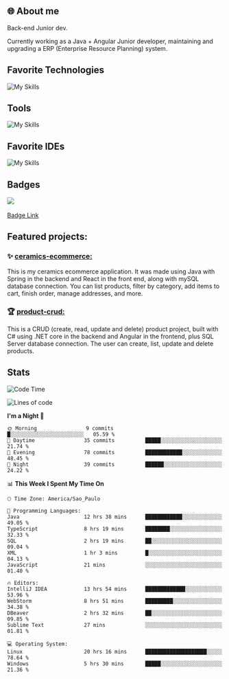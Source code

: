 ## 🌐 About me
Back-end Junior dev.

Currently working as a Java + Angular Junior developer, maintaining and upgrading a ERP (Enterprise Resource Planning) system.

## Favorite Technologies

![My Skills](https://go-skill-icons.vercel.app/api/icons?i=java,spring,react,angular,typescript,javascript,cs,dotnet&perline=4&titles=true)

## Tools

![My Skills](https://go-skill-icons.vercel.app/api/icons?i=aws,gitlab,git,docker&perline=4&titles=true)

## Favorite IDEs

![My Skills](https://go-skill-icons.vercel.app/api/icons?i=idea,webstorm&perline=3&titles=true)


## Badges

<div style="display: inline_block">
  <img src="https://github.com/user-attachments/assets/c0047bee-554f-44bd-a5fb-2d18dc65c3ac"/>
</div>
<br>
<div align="left">
  <a href="https://www.credly.com/badges/bc4739f2-3a6a-4965-9292-0904b55d9652/public_url">Badge Link</a>
</div>

## Featured projects: 

### :sparkles: [ceramics-ecommerce:](https://github.com/marianarossi/ceramics-ecommerce-API)
This is my ceramics ecommerce application. It was made using Java with Spring in the backend and React in the front end, along with mySQL database connection. You can list products, filter by category, add items to cart, finish order, manage addresses, and more.

### :trophy: [product-crud:](https://github.com/marianarossi/.netCore-product-webAPI)
This is a CRUD (create, read, update and delete) product project, built with C# using .NET core in the backend and Angular in the frontend, plus SQL Server database connection. The user can create, list, update and delete products. 


## Stats

<!--START_SECTION:waka-->
![Code Time](http://img.shields.io/badge/Code%20Time-188%20hrs-blue)

![Lines of code](https://img.shields.io/badge/From%20Hello%20World%20I%27ve%20Written-40.4%20thousand%20lines%20of%20code-blue)

**I'm a Night 🦉** 

```text
🌞 Morning                9 commits           █░░░░░░░░░░░░░░░░░░░░░░░░   05.59 % 
🌆 Daytime                35 commits          █████░░░░░░░░░░░░░░░░░░░░   21.74 % 
🌃 Evening                78 commits          ████████████░░░░░░░░░░░░░   48.45 % 
🌙 Night                  39 commits          ██████░░░░░░░░░░░░░░░░░░░   24.22 % 
```


📊 **This Week I Spent My Time On** 

```text
🕑︎ Time Zone: America/Sao_Paulo

💬 Programming Languages: 
Java                     12 hrs 38 mins      ████████████░░░░░░░░░░░░░   49.05 % 
TypeScript               8 hrs 19 mins       ████████░░░░░░░░░░░░░░░░░   32.33 % 
SQL                      2 hrs 19 mins       ██░░░░░░░░░░░░░░░░░░░░░░░   09.04 % 
XML                      1 hr 3 mins         █░░░░░░░░░░░░░░░░░░░░░░░░   04.13 % 
JavaScript               21 mins             ░░░░░░░░░░░░░░░░░░░░░░░░░   01.40 % 

🔥 Editors: 
IntelliJ IDEA            13 hrs 54 mins      █████████████░░░░░░░░░░░░   53.96 % 
WebStorm                 8 hrs 51 mins       █████████░░░░░░░░░░░░░░░░   34.38 % 
DBeaver                  2 hrs 32 mins       ██░░░░░░░░░░░░░░░░░░░░░░░   09.85 % 
Sublime Text             27 mins             ░░░░░░░░░░░░░░░░░░░░░░░░░   01.81 % 

💻 Operating System: 
Linux                    20 hrs 16 mins      ████████████████████░░░░░   78.64 % 
Windows                  5 hrs 30 mins       █████░░░░░░░░░░░░░░░░░░░░   21.36 % 
```


<!--END_SECTION:waka-->

